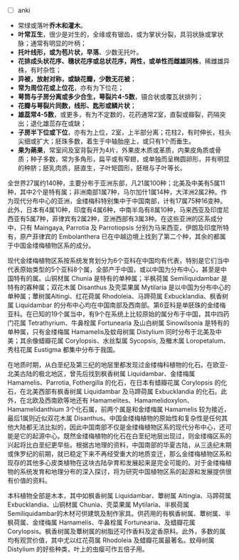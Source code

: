 * [ ] anki

* 常绿或落叶**乔木和灌木**。
* **叶常互生**，很少是对生的，全缘或有锯齿，或为掌状分裂，具羽状脉或掌状脉；通常有明显的叶柄；
* **托叶线形，或为苞片状，早落**、少数无托叶。
* **花排成头状花序、穗状花序或总状花序，两性，或单性而雌雄同株**，稀雌雄异株，有时杂性；
* **异被，放射对称，或缺花瓣，少数无花被**；
* **常为周位花或上位花**，亦有为下位花；
* **萼筒与子房分离或多少合生，萼裂片4-5数**，镊合状或覆瓦状排列；
* **花瓣与萼裂片同数，线形、匙形或鳞片状**；
* **雄蕊常4-5数**，或更多，有为不定数的，花药通常2室，直裂或瓣裂，药隔突出；退化雄蕊存在或缺；
* **子房半下位或下位**，亦有为上位，2室，上半部分离；花柱2，有时伸长，柱头尖细或扩大；胚珠多数，着生于中轴胎座上，或只有1个而垂生。
* **果为蒴果**，常室间及室背裂开为4片，外果皮木质或革质，内果皮角质或骨质；种子多数，常为多角形，扁平或有窄翅，或单独而呈椭圆卵形，并有明显的种脐；胚乳肉质，胚直生，子叶矩圆形，胚根与子叶等长。

全世界27属约140种，主要分布于亚洲东部，凡21属100种；北美及中美有5属11种，其中2个是特有属；非洲南部1属7种，马尔加什1属14种，大洋洲2属2种。作为现代分布中心的亚洲，金缕梅科特别集中于中国南部，计有17属75种16变种。此外，日本有4属10种，印度有4属6种，中南半岛有8属10种，马来西亚及印度尼西亚有5属7种，菲律宾有2属2种，亚洲西部有3属3种。在这些亚洲的区系成分中，只有 Maingaya, Parrotia 及 Parrotiopsis 分别为马来西亚，伊朗及印度所特有，原产菲律宾的 Embolanthera 已在中越边境上找到了第二个种，其余的都属于中国金缕梅植物区系的成分。

现代金缕梅植物区系按系统发育划分为6个亚科在中国均有代表，特别是它们当中代表原始类型的5个亚科8个属，全部产于中国，或以中国为分布中心，甚至是中国特有的属。山铜材属 Chunia 是特有的单种属；半枫荷属 Semiliquidambar 是特有的寡种属；双花木属 Disanthus 及壳菜果属 Mytilaria 是以中国为分布中心的单种属；蕈树属Altingi、红花荷属 Rhodoleia、马蹄荷属 Exbucklandia、枫香树属 Liquidambar 的分布中心均在中国南部及西南部。第6亚科是单胚珠的金缕梅亚科。在已知的19个属当中，有9个在系统上比较原始的属分布于中国，其中四药门花属 Tetrathyrium、牛鼻栓属 Fortunearia 及山白树属 Sinowilsonia 是特有的单种属，只有金缕梅属 Hamamelis及蚊母树属 Distylium 同时分布于北美及中美；其余像蜡瓣花属 Corylopsis、水丝梨属 Sycopsis, 及檵木属 Loropetalum、秀柱花属 Eustigma 都集中分布于我国。

在地质时期，从白垩纪及第三纪的地层里都发现过金缕梅科植物的化石。在欧亚-北美古陆的极北地区，曾先后找到枫香树属 Liquidambar、金缕梅属 Hamamelis、Parrotia, Fothergilla 的化石，在日本有蜡瓣花属 Corylopsis 的化石，在北美西部有枫香树属 Liquidambar 及马蹄荷属 Exbucklandia 的化石。此外，在北欧及西南欧等地还有 Hamamelites、Hamamelidoxylon、Hamamelidanthium 3个化石属，前两个属是和金缕梅属 Hamamelis 较为接近，最后1属则近似双花木属 Disanthus。中国金缕梅植物的原始性和复杂性是任何其他大陆都无法比拟的，因此中国南部不仅是金缕梅植物区系的现代分布中心，还可能是它的起源中心。既然金缕梅植物的化石在白垩纪地层出现过，则金缕梅区系的兴起将比白垩纪更早些。根据古地理的资料，中国南部的华夏古陆，从三迭纪末期或侏罗纪的前期，就已稳定下来不再经受重大的地质变迁，那么金缕梅植物区系和现存的其他多心皮类植物在这块古陆孕育和发展起来是完全可能的。对于金缕梅植物的系统发育和地理分布的深入探讨，将为研究中国植物区系的起源和发展提供很有价值的资料。

本科植物全部是木本，其中如枫香树属 Liquidambar、蕈树属 Altingia、马蹄荷属Exbucklandia、山铜材属 Chunia、壳菜果属 Mytilaria、半枫荷属 Semiliquidambar的木材可供建筑及制作家具。供药用的有枫香树属、蕈树属、半枫荷属、金缕梅属 Hamamelis、牛鼻栓属 Fortunearia、及蜡瓣花属 Corylopsis。枫香树属及蕈树属的树脂还可作香料及定香原料。此外，多数的属均有观赏价值，其中尤以红花荷属 Rhodoleia 及蜡瓣花属最著名。蚊母树属 Distylium 的好些种类，叶上的虫瘿可作五倍子用。